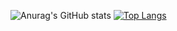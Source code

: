 ![Anurag's GitHub stats](https://github-readme-stats.vercel.app/api?username=SeifKhaled13&show_icons=true&theme=dracula) [![Top Langs](https://github-readme-stats.vercel.app/api/top-langs/?username=SeifKhaled13&theme=dracula&layout=combact)](https://github.com/anuraghazra/github-readme-stats)

